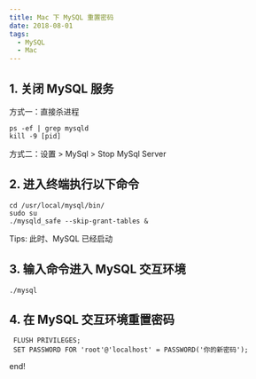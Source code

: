 ```yaml
---
title: Mac 下 MySQL 重置密码
date: 2018-08-01
tags:
  - MySQL
  - Mac
---
```


## 1. 关闭 MySQL 服务

方式一：直接杀进程

```
ps -ef | grep mysqld
kill -9 [pid]
```

方式二：设置 > MySql > Stop MySql Server

## 2. 进入终端执行以下命令

```
cd /usr/local/mysql/bin/
sudo su
./mysqld_safe --skip-grant-tables &
```

Tips: 此时、MySQL 已经启动

## 3. 输入命令进入 MySQL 交互环境

```
./mysql
```

## 4. 在 MySQL 交互环境重置密码

```
 FLUSH PRIVILEGES;
 SET PASSWORD FOR 'root'@'localhost' = PASSWORD('你的新密码');
```

end!
